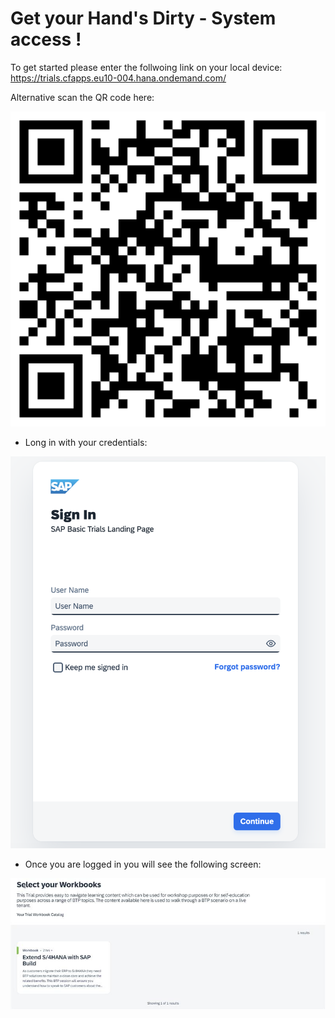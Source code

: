 # Get your Hand's Dirty - System access !

To get started please enter the follwoing link on your local device: https://trials.cfapps.eu10-004.hana.ondemand.com/

Alternative scan the QR code here:

![SAP Build HandsOn](./pics/qr.png)

- Long in with your credentials:

![SAP Build HandsOn](./pics/ho1.png)

- Once you are logged in you will see the following screen:

![SAP Build HandsOn](./pics/ho2.png)